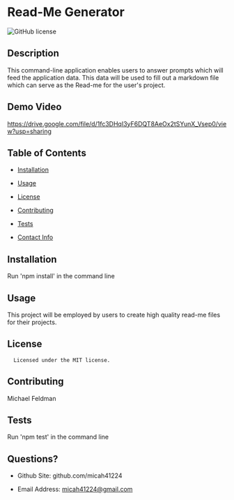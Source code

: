 # Read-Me Generator

![GitHub license](https://img.shields.io/badge/license-MIT-blue.svg)

## Description

This command-line application enables users to answer prompts which will feed the application data. This data will be used to fill out a markdown file which can serve as the Read-me for the user's project.

## Demo Video

https://drive.google.com/file/d/1fc3DHqI3yF6DQT8AeOx2tSYunX_Vsep0/view?usp=sharing

## Table of Contents

- [Installation](#installation)

- [Usage](#usage)

- [License](#license)

- [Contributing](#contributing)

- [Tests](#tests)

- [Contact Info](#github)

## Installation

Run 'npm install' in the command line

## Usage

This project will be employed by users to create high quality read-me files for their projects.

## License

      Licensed under the MIT license.

## Contributing

Michael Feldman

## Tests

Run 'npm test' in the command line

## Questions?

- Github Site: github.com/micah41224

- Email Address: micah41224@gmail.com
